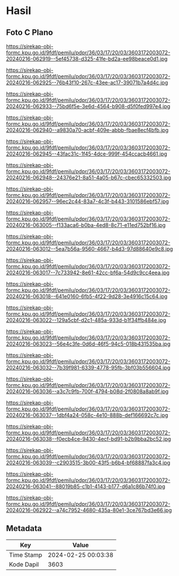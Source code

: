 # Hasil

## Foto C Plano

https://sirekap-obj-formc.kpu.go.id/9fdf/pemilu/pdpr/36/03/17/20/03/3603172003072-20240216-062919--5ef45738-d325-41fe-bd2a-ee98beace0d1.jpg

https://sirekap-obj-formc.kpu.go.id/9fdf/pemilu/pdpr/36/03/17/20/03/3603172003072-20240216-062925--76b43f10-267c-43ee-ac17-39071b7a4d4c.jpg

https://sirekap-obj-formc.kpu.go.id/9fdf/pemilu/pdpr/36/03/17/20/03/3603172003072-20240216-062933--75bd6f5e-3e6d-4564-b908-d5f0fed997e4.jpg

https://sirekap-obj-formc.kpu.go.id/9fdf/pemilu/pdpr/36/03/17/20/03/3603172003072-20240216-062940--a9830a70-acbf-409e-abbb-fbae8ecf4bfb.jpg

https://sirekap-obj-formc.kpu.go.id/9fdf/pemilu/pdpr/36/03/17/20/03/3603172003072-20240216-062945--43fac31c-1f45-4dce-999f-454ccacb4661.jpg

https://sirekap-obj-formc.kpu.go.id/9fdf/pemilu/pdpr/36/03/17/20/03/3603172003072-20240216-062948--24376e21-8a51-4a05-b67c-cbec65332503.jpg

https://sirekap-obj-formc.kpu.go.id/9fdf/pemilu/pdpr/36/03/17/20/03/3603172003072-20240216-062957--96ec2c44-83a7-4c3f-b443-3101586ebf57.jpg

https://sirekap-obj-formc.kpu.go.id/9fdf/pemilu/pdpr/36/03/17/20/03/3603172003072-20240216-063005--f133aca6-b0ba-4ed8-8c71-e11ed752bf16.jpg

https://sirekap-obj-formc.kpu.go.id/9fdf/pemilu/pdpr/36/03/17/20/03/3603172003072-20240216-063012--5ea7b56a-9560-4667-b4d3-97d88640e9c8.jpg

https://sirekap-obj-formc.kpu.go.id/9fdf/pemilu/pdpr/36/03/17/20/03/3603172003072-20240216-063017--7c733942-8e61-42cc-bf6a-54d9c9cc4eea.jpg

https://sirekap-obj-formc.kpu.go.id/9fdf/pemilu/pdpr/36/03/17/20/03/3603172003072-20240216-063018--641e0160-6fb5-4f22-9d28-3e4916c15c64.jpg

https://sirekap-obj-formc.kpu.go.id/9fdf/pemilu/pdpr/36/03/17/20/03/3603172003072-20240216-063022--129a5cbf-d2c1-485a-933d-b1f34ffb484e.jpg

https://sirekap-obj-formc.kpu.go.id/9fdf/pemilu/pdpr/36/03/17/20/03/3603172003072-20240216-063023--56e4c3fe-0d6d-46f5-94c5-018b431535ba.jpg

https://sirekap-obj-formc.kpu.go.id/9fdf/pemilu/pdpr/36/03/17/20/03/3603172003072-20240216-063032--7b39f981-6339-4778-95fb-3bf03b556604.jpg

https://sirekap-obj-formc.kpu.go.id/9fdf/pemilu/pdpr/36/03/17/20/03/3603172003072-20240216-063036--a3c7c9fb-700f-4794-b08d-2f0808a8ab9f.jpg

https://sirekap-obj-formc.kpu.go.id/9fdf/pemilu/pdpr/36/03/17/20/03/3603172003072-20240216-063037--1dbf4a24-058c-4e10-888b-def166692c7c.jpg

https://sirekap-obj-formc.kpu.go.id/9fdf/pemilu/pdpr/36/03/17/20/03/3603172003072-20240216-063038--f0ecb4ce-9430-4ecf-bd91-b2b9bba2bc52.jpg

https://sirekap-obj-formc.kpu.go.id/9fdf/pemilu/pdpr/36/03/17/20/03/3603172003072-20240216-063039--c2903515-3b00-43f5-b6b4-bf68887fa3c4.jpg

https://sirekap-obj-formc.kpu.go.id/9fdf/pemilu/pdpr/36/03/17/20/03/3603172003072-20240216-063041--88019b85-c1b1-4143-b177-d6a1c86b74f0.jpg

https://sirekap-obj-formc.kpu.go.id/9fdf/pemilu/pdpr/36/03/17/20/03/3603172003072-20240216-062922--a74c7952-4680-435a-80e1-3ce767bd3e66.jpg


## Metadata

| Key        | Value               |
| ---------- | ------------------- |
| Time Stamp | 2024-02-25 00:03:38 |
| Kode Dapil | 3603                |



